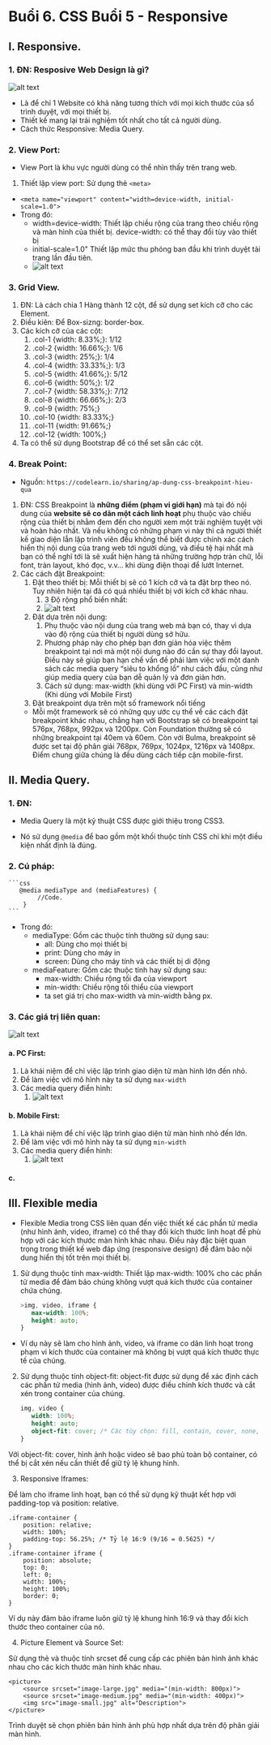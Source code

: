 # Buổi 6. CSS Buổi 5 -  Responsive

## I. Responsive.

### 1. ĐN: Resposive Web Design là gì?
![alt text](image.png)
- Là để chỉ 1 Website có khả năng tương thích với mọi kích thước của sổ trình duyệt, với mọi thiết bị.
- Thiết kế mang lại trải nghiệm tốt nhất cho tất cả người dùng.
- Cách thức Responsive: Media Query.

### 2. View Port:
- View Port là khu vực người dùng có thể nhìn thấy trên trang web.

1. Thiết lập view port: Sử dụng thẻ `<meta>`
- `<meta name="viewport" content="width=device-width, initial-scale=1.0">`
- Trong đó:
  - width=device-width: Thiết lập chiều rộng của trang theo chiều rộng và màn hình của thiết bị. device-width: có thể thay đổi tùy vào thiết bị
  - initial-scale=1.0" Thiết lập mức thu phóng ban đầu khi trình duyệt tải trang lần đầu tiên.
  - ![alt text](image-1.png)

### 3. Grid View.
1. ĐN: Là cách chia 1 Hàng thành 12 cột, để sử dụng set kích cỡ cho các Element.
2. Điều kiên: Để Box-sizng: border-box.
3. Các kích cỡ của các cột:
   1. .col-1 {width: 8.33%;}: 1/12
   2. .col-2 {width: 16.66%;}: 1/6
   3. .col-3 {width: 25%;}: 1/4
   4. .col-4 {width: 33.33%;}: 1/3
   5. .col-5 {width: 41.66%;}: 5/12
   6. .col-6 {width: 50%;}: 1/2
   7. .col-7 {width: 58.33%;}: 7/12
   8. .col-8 {width: 66.66%;}: 2/3
   9. .col-9 {width: 75%;}
   10. .col-10 {width: 83.33%;}
   11. .col-11 {width: 91.66%;}
   12. .col-12 {width: 100%;}
4.  Ta có thể sử dụng Bootstrap để có thể set sẵn các cột.
### 4. Break Point: 
- Nguồn: `https://codelearn.io/sharing/ap-dung-css-breakpoint-hieu-qua`
1. ĐN: CSS Breakpoint là **những điểm (phạm vi giới hạn)** mà tại đó nội dung của **website sẽ co dãn một cách linh hoạt** phụ thuộc vào chiều rộng của thiết bị nhằm đem đến cho người xem một trải nghiệm tuyệt vời và hoàn hảo nhất. Và nếu không có những phạm vi này thì cả người thiết kế giao diện lẫn lập trình viên đều không thể biết được chính xác cách hiển thị nội dung của trang web tới người dùng, và điều tệ hại nhất mà bạn có thể nghĩ tới là sẽ xuất hiện hàng tá những trường hợp tràn chữ, lỗi font, tràn layout, khó đọc, v.v…  khi dùng điện thoại để lướt Internet.
2. Các cách đật Breakpoint:
   1. Đặt theo thiết bị: Mỗi thiết bị sẽ có 1 kích cỡ và ta đặt brp theo nó. Tuy nhiên hiện tại đã có quá nhiều thiết bị với kích cỡ khác nhau.
      1. 3 Độ rộng phổ biến nhất:
      2. ![alt text](image-5.png)
   2. Đặt dựa trên nội dung:
      1. Phụ thuộc vào nội dung của trang web mà bạn có, thay vì dựa vào độ rộng của thiết bị người dùng sở hữu. 
      2. Phương pháp này cho phép bạn đơn giản hóa việc thêm breakpoint tại nơi mà một nội dung nào đó cần sự thay đổi layout. Điều này sẽ giúp bạn hạn chế vấn đề phải làm việc với một danh sách các media query “siêu to khổng lồ” như cách đầu, cũng như giúp media query của bạn dễ quản lý và đơn giản hơn.
      3. Cách sử dụng: max-width (khi dùng với PC First) và min-width (Khi dùng với Mobile First)
   3. Đặt breakpoint dựa trên một số framework nổi tiếng
   - Mỗi một framework sẽ có những quy ước cụ thể về các cách đặt breakpoint khác nhau, chẳng hạn với Bootstrap sẽ có breakpoint tại 576px, 768px, 992px và 1200px. Còn Foundation thường sẽ có những breakpoint tại 40em và 60em. Còn với Bulma, breakpoint sẽ được set tại độ phân giải 768px, 769px, 1024px, 1216px và 1408px. Điểm chung giữa chúng là đều dùng cách tiếp cận mobile-first.

## II. Media Query.

### 1. ĐN:
- Media Query là một kỹ thuật CSS được giới thiệu trong CSS3.

- Nó sử dụng `@media` để bao gồm một khối thuộc tính CSS chỉ khi một điều kiện nhất định là đúng.
    
### 2. Cú pháp:
    ```css
       @media mediaType and (mediaFeatures) {
            //Code.
        }
    ```
- Trong đó: 
  - mediaType: Gồm các thuộc tính thường sử dụng sau:
    - all: Dùng cho mọi thiết bị
    - print: Dùng cho máy in
    - screen: Dùng cho máy tính và các thiết bị di động
  - mediaFeature: Gồm các thuộc tính hay sử dụng sau:
    - max-width: Chiều rộng tối đa của viewport
    - min-width: Chiều rộng tối thiểu của viewport
    - ta set giá trị cho max-width và min-width bằng px.

### 3. Các giá trị liên quan: 
![alt text](image-2.png)


#### a. PC First:
   1. Là khái niệm để chỉ việc lập trình giao diện tử màn hình lớn đến nhỏ.
   2. Để làm việc với mô hình này ta sử dụng `max-width`
   3. Các media query điển hình:
      1. ![alt text](image-3.png)

#### b. Mobile First:
  1. Là khái niệm để chỉ việc lập trình giao diện tử màn hình nhỏ đến lớn.
   2. Để làm việc với mô hình này ta sử dụng `min-width`
   3. Các media query điển hình:
      1. ![alt text](image-4.png)

#### c. 










## III. Flexible media
- Flexible Media trong CSS liên quan đến việc thiết kế các phần tử media (như hình ảnh, video, iframe) có thể thay đổi kích thước linh hoạt để phù hợp với các kích thước màn hình khác nhau. Điều này đặc biệt quan trọng trong thiết kế web đáp ứng (responsive design) để đảm bảo nội dung hiển thị tốt trên mọi thiết bị.
1. Sử dụng thuộc tính max-width:
Thiết lập max-width: 100% cho các phần tử media để đảm bảo chúng không vượt quá kích thước của container chứa chúng.
   ```css
   >img, video, iframe {
      max-width: 100%;
      height: auto;
   }
   ```
- Ví dụ này sẽ làm cho hình ảnh, video, và iframe co dãn linh hoạt trong phạm vi kích thước của container mà không bị vượt quá kích thước thực tế của chúng.
2. Sử dụng thuộc tính object-fit:
object-fit được sử dụng để xác định cách các phần tử media (hình ảnh, video) được điều chỉnh kích thước và cắt xén trong container của chúng.
   ```css
   img, video {
      width: 100%;
      height: auto;
      object-fit: cover; /* Các tùy chọn: fill, contain, cover, none, scale-down */
   }
   ````
Với object-fit: cover, hình ảnh hoặc video sẽ bao phủ toàn bộ container, có thể bị cắt xén nếu cần thiết để giữ tỷ lệ khung hình.

3. Responsive Iframes:

Để làm cho iframe linh hoạt, bạn có thể sử dụng kỹ thuật kết hợp với padding-top và position: relative.
````
.iframe-container {
    position: relative;
    width: 100%;
    padding-top: 56.25%; /* Tỷ lệ 16:9 (9/16 = 0.5625) */
}
.iframe-container iframe {
    position: absolute;
    top: 0;
    left: 0;
    width: 100%;
    height: 100%;
    border: 0;
}
````
Ví dụ này đảm bảo iframe luôn giữ tỷ lệ khung hình 16:9 và thay đổi kích thước theo container của nó.

4. Picture Element và Source Set:

Sử dụng thẻ <picture> và thuộc tính srcset để cung cấp các phiên bản hình ảnh khác nhau cho các kích thước màn hình khác nhau.
````
<picture>
    <source srcset="image-large.jpg" media="(min-width: 800px)">
    <source srcset="image-medium.jpg" media="(min-width: 400px)">
    <img src="image-small.jpg" alt="Description">
</picture>
````
Trình duyệt sẽ chọn phiên bản hình ảnh phù hợp nhất dựa trên độ phân giải màn hình.
